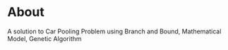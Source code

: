 # About
A solution to Car Pooling Problem using Branch and Bound, Mathematical Model, Genetic Algorithm